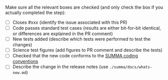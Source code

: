 Make sure all the relevant boxes are checked (and only check the box if you actually completed the step):

- [ ] Closes #xxx (identify the issue associated with this PR)
- [ ] Code passes standard test cases (results are either bit-for-bit identical, or differences are explained in the PR comment)
- [ ] New tests added (describe which tests were performed to test the changes)
- [ ] Science test figures (add figures to PR comment and describe the tests)
- [ ] Checked that the new code conforms to the [SUMMA coding conventions](https://github.com/NCAR/summa/blob/master/docs/howto/summa_coding_conventions.md)
- [ ] Describe the change in the release notes (use  `./summa/docs/whats-new.md`)